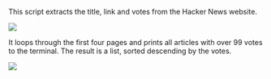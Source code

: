This script extracts the title, link and votes from the Hacker News website.

![](https://i.imgur.com/5rEoZsy.png)

It loops through the first four pages and prints all articles with over 99 votes to the terminal.
The result is a list, sorted descending by the votes.

![](https://i.imgur.com/NoujT3d.png)
